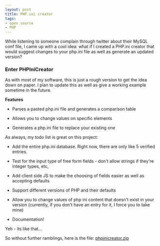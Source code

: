 ```yaml
---
layout: post
title: PHP.ini creator
tags:
- open source
- PHP
---
```


While listening to someone complain through twitter about their MySQL conf file, I came up with a cool idea: what if I created a PHP.ini creator that would suggest changes to your php.ini file as well as generate an updated version?

### Enter PHPIniCreator

As with most of my software, this is just a rough version to get the idea down on paper.  I plan to update this as well as give a working example sometime in the future.

**Features**

  * Parses a pasted php.ini file and generates a comparison table

  * Allows you to change values on specific elements

  * Generates a php.ini file to replace your existing one

As always, my todo list is great on this project:

  * Add the entire php.ini database.  Right now, there are only like 5 verified entries.

  * Test for the input type of free form fields - don't allow strings if they're integer types, etc,

  * Add client side JS to make the choosing of fields easier as well as accepting defaults

  * Support different versions of PHP and their defaults

  * Allow you to change values of php ini content that doesn't exist in your version (currently, if you don't have an entry for it, I force you to take mine)

  * Documentation!

Yeh - its like that...

So without further ramblings, here is the file:
[phpinicreator.zip](/blog/wp-content/uploads/2009/01/phpinicreator.zip)
